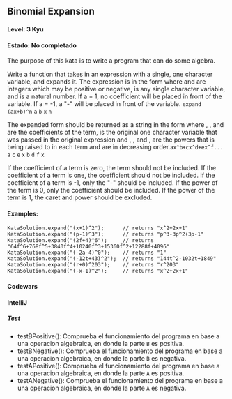 ## Binomial Expansion
#### Level: 3 Kyu
#### Estado: No completado

The purpose of this kata is to write a program that can do some algebra.

Write a function that takes in an expression with a single, one character variable, and expands it. The expression is in the form where and are integers which may be positive or negative, is any single character variable, and is a natural number. If a = 1, no coefficient will be placed in front of the variable. If a = -1, a "-" will be placed in front of the variable. `expand` `(ax+b)^n` `a` `b` `x` `n`

The expanded form should be returned as a string in the form where , , and are the coefficients of the term, is the original one character variable that was passed in the original expression and , , and , are the powers that is being raised to in each term and are in decreasing order.`ax^b+cx^d+ex^f...` `a` `c` `e` `x` `b` `d` `f` `x`

If the coefficient of a term is zero, the term should not be included. If the coefficient of a term is one, the coefficient should not be included. If the coefficient of a term is -1, only the "-" should be included. If the power of the term is 0, only the coefficient should be included. If the power of the term is 1, the caret and power should be excluded.

#### Examples:
```
KataSolution.expand("(x+1)^2");      // returns "x^2+2x+1"
KataSolution.expand("(p-1)^3");      // returns "p^3-3p^2+3p-1"
KataSolution.expand("(2f+4)^6");     // returns "64f^6+768f^5+3840f^4+10240f^3+15360f^2+12288f+4096"
KataSolution.expand("(-2a-4)^0");    // returns "1"
KataSolution.expand("(-12t+43)^2");  // returns "144t^2-1032t+1849"
KataSolution.expand("(r+0)^203");    // returns "r^203"
KataSolution.expand("(-x-1)^2");     // returns "x^2+2x+1"
```

#### Codewars


#### IntelliJ

##### Test
- testBPositive(): Comprueba el funcionamiento del programa en base a una operacion algebraica, en donde la parte `B` es positiva.
- testBNegative(): Comprueba el funcionamiento del programa en base a una operacion algebraica, en donde la parte `B` es negativa.
- testAPositive(): Comprueba el funcionamiento del programa en base a una operacion algebraica, en donde la parte `A` es positiva.
- testANegative(): Comprueba el funcionamiento del programa en base a una operacion algebraica, en donde la parte `A` es negativa.
